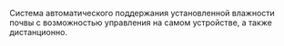 Система автоматического поддержания установленной влажности почвы с возможностью управления на самом устройстве, а также дистанционно.